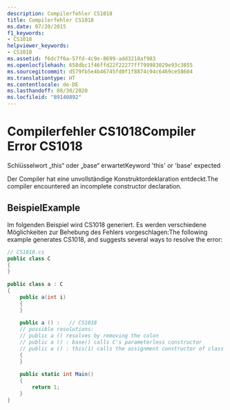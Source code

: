 ```yaml
---
description: Compilerfehler CS1018
title: Compilerfehler CS1018
ms.date: 07/20/2015
f1_keywords:
- CS1018
helpviewer_keywords:
- CS1018
ms.assetid: f6dc7f6a-57fd-4c9e-8699-add3218af983
ms.openlocfilehash: 658dbc1f46ffd22f22277ff799983029e93c3855
ms.sourcegitcommit: d579fb5e4b46745fd0f1f8874c94c6469ce58604
ms.translationtype: HT
ms.contentlocale: de-DE
ms.lasthandoff: 08/30/2020
ms.locfileid: "89140892"
---
```

# <a name="compiler-error-cs1018"></a><span data-ttu-id="a3e85-103">Compilerfehler CS1018</span><span class="sxs-lookup"><span data-stu-id="a3e85-103">Compiler Error CS1018</span></span>
<span data-ttu-id="a3e85-104">Schlüsselwort „this“ oder „base“ erwartet</span><span class="sxs-lookup"><span data-stu-id="a3e85-104">Keyword 'this' or 'base' expected</span></span>  
  
 <span data-ttu-id="a3e85-105">Der Compiler hat eine unvollständige Konstruktordeklaration entdeckt.</span><span class="sxs-lookup"><span data-stu-id="a3e85-105">The compiler encountered an incomplete constructor declaration.</span></span>  
  
## <a name="example"></a><span data-ttu-id="a3e85-106">Beispiel</span><span class="sxs-lookup"><span data-stu-id="a3e85-106">Example</span></span>  
 <span data-ttu-id="a3e85-107">Im folgenden Beispiel wird CS1018 generiert. Es werden verschiedene Möglichkeiten zur Behebung des Fehlers vorgeschlagen:</span><span class="sxs-lookup"><span data-stu-id="a3e85-107">The following example generates CS1018, and suggests several ways to resolve the error:</span></span>  
  
```csharp  
// CS1018.cs  
public class C  
{  
}  
  
public class a : C  
{  
    public a(int i)  
    {  
    }  
  
    public a () :   // CS1018  
    // possible resolutions:  
    // public a () resolves by removing the colon  
    // public a () : base() calls C's parameterless constructor  
    // public a () : this(1) calls the assignment constructor of class a  
    {  
    }  
  
    public static int Main()  
    {  
        return 1;  
    }  
}  
```
